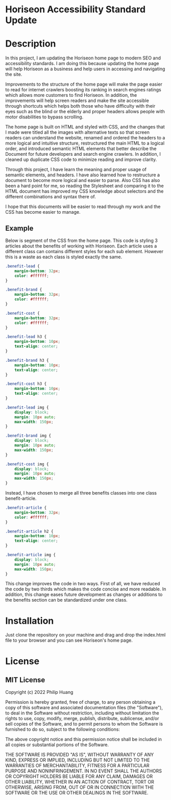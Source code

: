# Horiseon Accessibility Standard Update

# Description

In this project, I am updating the Horiseon home page to modern SEO and accessibility standards.  I am doing this because updating the home page will help Horiseon as a business and help users in accessing and navigating the site.

Improvements to the structure of the home page will make the page easier to read for internet crawlers boosting its ranking in search engines ratings which allows more customers to find Horiseon.  In addition, the improvements will help screen readers and make the site accessible through shortcuts which helps both those who have difficulty with their eyes such as the blind or the elderly and proper headers allows people with motor disabilities to bypass scrolling.

The home page is built on HTML and styled with CSS, and the changes that I made were titled all the images with alternative texts so that screen readers can understand the website, renamed and ordered the headers to a more logical and intuitive structure, restructured the main HTML to a logical order, and introduced semantic HTML elements that better describe the Document for future developers and search engine crawlers.  In addition, I cleaned up duplicate CSS code to minimize reading and improve clarity.

Through this project, I have learn the meaning and proper usage of semantic elements, and headers.  I have also learned how to restructure a document to become more logical and easier to parse.  Also CSS has also been a hard point for me, so reading the Stylesheet and comparing it to the HTML document has improved my CSS knowledge about selectors and the different combinations and syntax there of. 

I hope that this documents will be easier to read through my work and the CSS has become easier to manage.

## Example

Below is segment of the CSS from the home page.  This code is styling 3 articles about the benefits of working with Horiseon.  Each article uses a different class can contains different styles for each sub element.  However this is a waste as each class is styled exactly the same.
``` CSS
.benefit-lead {
    margin-bottom: 32px;
    color: #ffffff;
}

.benefit-brand {
    margin-bottom: 32px;
    color: #ffffff;
}

.benefit-cost {
    margin-bottom: 32px;
    color: #ffffff;
}

.benefit-lead h3 {
    margin-bottom: 10px;
    text-align: center;
}

.benefit-brand h3 {
    margin-bottom: 10px;
    text-align: center;
}

.benefit-cost h3 {
    margin-bottom: 10px;
    text-align: center;
}

.benefit-lead img {
    display: block;
    margin: 10px auto;
    max-width: 150px;
}

.benefit-brand img {
    display: block;
    margin: 10px auto;
    max-width: 150px;
}

.benefit-cost img {
    display: block;
    margin: 10px auto;
    max-width: 150px;
}
```

Instead, I have chosen to merge all three benefits classes into one class benefit-article.  
``` CSS
.benefit-article {
    margin-bottom: 32px;
    color: #ffffff;
}

.benefit-article h2 {
    margin-bottom: 10px;
    text-align: center;
}

.benefit-article img {
    display: block;
    margin: 10px auto;
    max-width: 150px;
}

```

This change improves the code in two ways.  First of all, we have reduced the code by two thirds which makes the code concise and more readable.  In addition, this change eases future development as changes or additions to the benefits section can be standardized under one class.



# Installation
Just clone the repository on your machine and drag and drop the index.html file to your browser and you can see Horiseon's home page.

# License

## MIT License

Copyright (c) 2022 Philip Huang

Permission is hereby granted, free of charge, to any person obtaining a copy
of this software and associated documentation files (the "Software"), to deal
in the Software without restriction, including without limitation the rights
to use, copy, modify, merge, publish, distribute, sublicense, and/or sell
copies of the Software, and to permit persons to whom the Software is
furnished to do so, subject to the following conditions:

The above copyright notice and this permission notice shall be included in all
copies or substantial portions of the Software.

THE SOFTWARE IS PROVIDED "AS IS", WITHOUT WARRANTY OF ANY KIND, EXPRESS OR
IMPLIED, INCLUDING BUT NOT LIMITED TO THE WARRANTIES OF MERCHANTABILITY,
FITNESS FOR A PARTICULAR PURPOSE AND NONINFRINGEMENT. IN NO EVENT SHALL THE
AUTHORS OR COPYRIGHT HOLDERS BE LIABLE FOR ANY CLAIM, DAMAGES OR OTHER
LIABILITY, WHETHER IN AN ACTION OF CONTRACT, TORT OR OTHERWISE, ARISING FROM,
OUT OF OR IN CONNECTION WITH THE SOFTWARE OR THE USE OR OTHER DEALINGS IN THE
SOFTWARE.